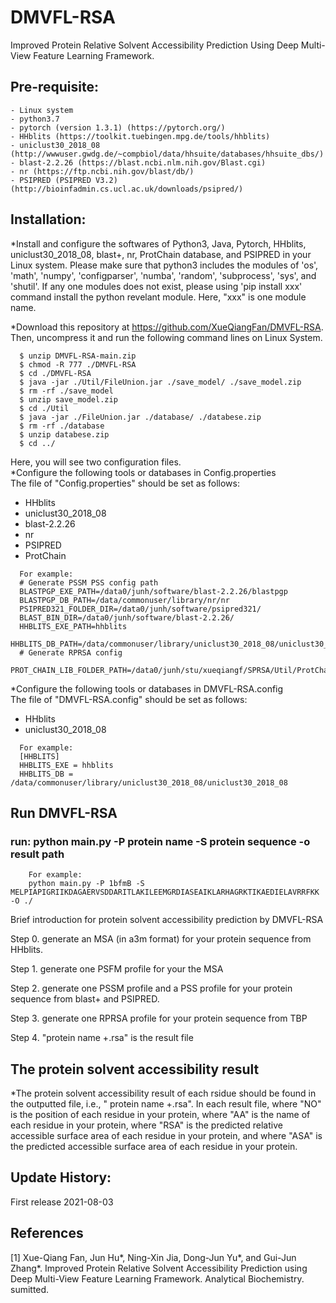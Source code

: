 # DMVFL-RSA
Improved Protein Relative Solvent Accessibility Prediction Using Deep Multi-View Feature Learning Framework.

## Pre-requisite:  
    - Linux system
    - python3.7
    - pytorch (version 1.3.1) (https://pytorch.org/)
    - HHblits (https://toolkit.tuebingen.mpg.de/tools/hhblits)
    - uniclust30_2018_08 (http://wwwuser.gwdg.de/~compbiol/data/hhsuite/databases/hhsuite_dbs/)
    - blast-2.2.26 (https://blast.ncbi.nlm.nih.gov/Blast.cgi)
    - nr (https://ftp.ncbi.nih.gov/blast/db/)  
    - PSIPRED (PSIPRED V3.2) (http://bioinfadmin.cs.ucl.ac.uk/downloads/psipred/)

## Installation:

*Install and configure the softwares of Python3, Java, Pytorch, HHblits, uniclust30_2018_08, blast+, nr, ProtChain database, and PSIPRED in your Linux system. Please make sure that python3 includes the modules of 'os', 'math', 'numpy', 'configparser', 'numba', 'random', 'subprocess', 'sys', and 'shutil'. If any one modules does not exist, please using 'pip install xxx' command install the python revelant module. Here, "xxx" is one module name.

*Download this repository at https://github.com/XueQiangFan/DMVFL-RSA. Then, uncompress it and run the following command lines on Linux System.


~~~
  $ unzip DMVFL-RSA-main.zip  
  $ chmod -R 777 ./DMVFL-RSA
  $ cd ./DMVFL-RSA
  $ java -jar ./Util/FileUnion.jar ./save_model/ ./save_model.zip
  $ rm -rf ./save_model
  $ unzip save_model.zip 
  $ cd ./Util
  $ java -jar ./FileUnion.jar ./database/ ./databese.zip
  $ rm -rf ./database
  $ unzip databese.zip
  $ cd ../
~~~
Here, you will see two configuration files.      
*Configure the following tools or databases in Config.properties    
 The file of "Config.properties" should be set as follows:   
- HHblits 
- uniclust30_2018_08
- blast-2.2.26
- nr
- PSIPRED
- ProtChain   
~~~
  For example:  
  # Generate PSSM PSS config path
  BLASTPGP_EXE_PATH=/data0/junh/software/blast-2.2.26/blastpgp
  BLASTPGP_DB_PATH=/data/commonuser/library/nr/nr
  PSIPRED321_FOLDER_DIR=/data0/junh/software/psipred321/
  BLAST_BIN_DIR=/data0/junh/software/blast-2.2.26/
  HHBLITS_EXE_PATH=hhblits
  HHBLITS_DB_PATH=/data/commonuser/library/uniclust30_2018_08/uniclust30_2018_08
  # Generate RPRSA config 
  PROT_CHAIN_LIB_FOLDER_PATH=/data0/junh/stu/xueqiangf/SPRSA/Util/ProtChain
~~~

*Configure the following tools or databases in DMVFL-RSA.config  
  The file of "DMVFL-RSA.config" should be set as follows:
- HHblits
-  uniclust30_2018_08
~~~
  For example:  
  [HHBLITS]
  HHBLITS_EXE = hhblits
  HHBLITS_DB = /data/commonuser/library/uniclust30_2018_08/uniclust30_2018_08
~~~

## Run DMVFL-RSA 
### run: python main.py -P protein name -S protein sequence -o result path
~~~
    For example:
    python main.py -P 1bfmB -S MELPIAPIGRIIKDAGAERVSDDARITLAKILEEMGRDIASEAIKLARHAGRKTIKAEDIELAVRRFKK -O ./
~~~

Brief introduction for protein solvent accessibility prediction by DMVFL-RSA

Step 0. generate an MSA (in a3m format) for your protein sequence from HHblits.

Step 1. generate one PSFM profile for your the MSA

Step 2. generate one PSSM profile and a PSS profile for your protein sequence from blast+ and PSIPRED.

Step 3. generate one RPRSA profile for your protein sequence from TBP

Step 4.  "protein name +.rsa" is the result file

## The protein solvent accessibility result

*The protein solvent accessibility result of each rsidue should be found in the outputted file, i.e., " protein name +.rsa". In each result file, where "NO" is the position of each residue in your protein, where "AA" is the name of each residue in your protein, where "RSA" is the predicted relative accessible surface area of each residue in your protein, and where "ASA" is the predicted accessible surface area of each residue in your protein.

## Update History:

First release 2021-08-03

## References

[1] Xue-Qiang Fan, Jun Hu*, Ning-Xin Jia, Dong-Jun Yu*, and Gui-Jun Zhang*. Improved Protein Relative Solvent Accessibility Prediction using Deep Multi-View Feature Learning Framework. Analytical Biochemistry. sumitted.

